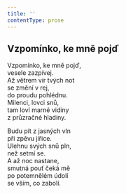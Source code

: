 ```yaml
---
title: ''
contentType: prose
---
```


## Vzpomínko, ke mně pojď

Vzpomínko, ke mně pojď,  
vesele zazpívej.  
Až větrem vír tvých not  
se změní v rej,  
do proudu pohlédnu.  
Milenci, lovci snů,  
tam loví marné vidiny  
z průzračné hladiny.

Budu pít z jasných vln  
při zpěvu jiřice.  
Ulehnu svých snů pln,  
než setmí se.  
A až noc nastane,  
smutná pouť čeká mě  
po potemnělém údolí  
se vším, co zabolí.
